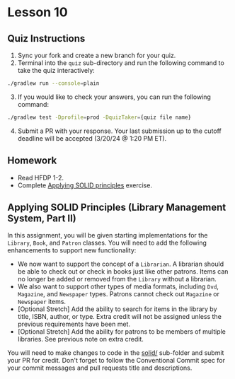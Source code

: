 # Lesson 10

## Quiz Instructions

1. Sync your fork and create a new branch for your quiz.
2. Terminal into the `quiz` sub-directory and run the following command to take the quiz interactively:
```bash
./gradlew run --console=plain
```
3. If you would like to check your answers, you can run the following command:
```bash
./gradlew test -Dprofile=prod -DquizTaker={quiz file name}
```
4. Submit a PR with your response. Your last submission up to the cutoff deadline will be accepted (3/20/24 @ 1:20 PM ET).

## Homework

* Read HFDP 1-2.
* Complete [Applying SOLID principles](#applying-solid-principles-library-management-system-part-ii) exercise.

## Applying SOLID Principles (Library Management System, Part II)

In this assignment, you will be given starting implementations for the `Library`, `Book`, and `Patron` classes. You will need to add the following enhancements to support new functionality:

* We now want to support the concept of a `Librarian`. A librarian should be able to check out or check in books just like other patrons. Items can no longer be added or removed from the `Library` without a librarian.
* We also want to support other types of media formats, including `Dvd`, `Magazine`, and `Newspaper` types. Patrons cannot check out `Magazine` or `Newspaper` items.
* [Optional Stretch] Add the ability to search for items in the library by title, ISBN, author, or type. Extra credit will not be assigned unless the previous requirements have been met.
* [Optional Stretch] Add the ability for patrons to be members of multiple libraries. See previous note on extra credit.

You will need to make changes to code in the [solid/][solid-folder] sub-folder and submit your PR for credit. Don't forget to follow the Conventional Commit spec for your commit messages and pull requests title and descriptions.

[solid-folder]: ./solid/

